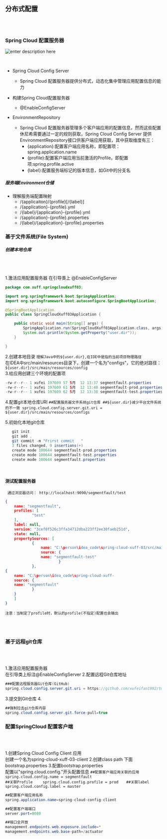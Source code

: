 ## 分布式配置

<br>
<br>


### Spring Cloud 配置服务器

![enter description here](https://www.github.com/xufeifan1992/note/raw/master/images/2019514/1557806742470.png)

<br>

* Spring Cloud Config Server
	* Spring Cloud 配置服务器提供分布式，动态化集中管理应用配置信息的能力

* 构建Spring Cloud配置服务器
	* @EnableConfigServer

* EnvironmentRepository
	* Spring Cloud 配置服务器管理多个客户端应用的配置信息，然而这些配置休尼希需要通过一定的规则获取，Spring Cloud Config Server 提供EnvironmentRepository接口供客户端应用获取，其中获取维度有三：
		* {application}:配置客户端应用名称，即配置项：spring.application.name
		* {profile}:配置客户端应用当前激活的Profile，即配置项:spring.profile.active
		* {label}:配置服务端标记的版本信息，如Git中的分支名

 ##### 服务端Environment仓储
 * 理解服务端配置映射
	 * /{applicaiton}/{profile}[/{label}]
	 * /{application}-{profile}.yml
	 * /{label}/{application}-{profile}.yml
	 * /{application}-{profile}.properties
	 * /{label}/{application}-{profile}.properties


### 基于文件系统(File System)
##### 创建本地仓库

<br>
<br>

1.激活应用配置服务器
	在引导类上 @EnableConfigServer

```java
package com.xuff.springcloudxuff03;

import org.springframework.boot.SpringApplication;
import org.springframework.boot.autoconfigure.SpringBootApplication;

@SpringBootApplication
public class SpringCloudXuff03Application {

	public static void main(String[] args) {
		SpringApplication.run(SpringCloudXuff03Application.class, args);
		System.out.println(System.getProperty("user.dir"));
	}

}


```
	
2.创建本地目录
	`理解Java中的${user.dir},在IDE中是指的当前项目物理路径`  
	在IDEA中src/main/resources目录下，创建一个名为"configs"，它的绝对路径：  
    `${user.dir}/src/main/resources/config`  
3.给应用创建三个环境的配置项	
 
 ```java
 -rw-r--r-- 1 xufei 197609 57 5月  12 13:37 segmentfault.properties
 -rw-r--r-- 1 xufei 197609 61 5月  12 13:40 segmentfault-prod.properties
 -rw-r--r-- 1 xufei 197609 62 5月  12 13:38 segmentfault-test.properties
 ```

4.配置git本地仓库URI
	`##配置服务器文件系统git仓库
	  ##${user.dir}减少平台文件系统的不一致
	  spring.cloud.config.server.git.uri = ${user.dir}/src/main/resources/configs`
	  
 5.初始化本地git仓库
 
```java
   git init   
   git add .  
   git commit -m "Frirst commit   "
   3 files changed, 9 insertions(+)  
   create mode 100644 segmentfault-prod.properties  
   create mode 100644 segmentfault-test.properties  
   create mode 100644 segmentfault.properties  
```
<br>

#### 测试配置服务器

` 通过浏览器访问： http://localhost:9090/segmentfault/test`

```json
{
	name: "segmentfault",
	profiles: [
			"test"
	],
	label: null,
	version: "3cef0f526c3ffa34712dba223ff2ee30faeb251d",
	state: null,
	propertySources: [
			{
				name: "C:\person\idea_code\spring-cloud-xuff-03/src/main/resources/configs/segmentfault-							test.properties",
				source: {
				name: "segmentfault-test"
						}
			},
{
	name: "C:\person\idea_code\spring-cloud-xuff-								03/src/main/resources/configs/segmentfault.properties",
	source: {
	name: "segmentfault"
			}
	}
	]
}
```
`注意：当制定了profile时，默认的profile(不指定)配置也会输出`

<br>
<br>

### 基于远程git仓库


<br>
<br>

1.激活应用配置服务器  
	在引导类上标注@EnableConfigServer
2.配置远程Git仓库地址  
```java
###配置远程服务器Git仓库(GitHub)  
spring.cloud.config.server.git.uri = https://github.com/xufeifan1992/tmp
```
3.提交到Git仓库
4.
```java  
##强制拉去git仓库内容	
spring.cloud.config.server.git.force-pull=true
```

### 配置SpringCloud 配置客户端

<br>
<br>

1.创建Spring Cloud Config Client 应用  
	创建一个名为spring-cloud-xuff-03-client
2.创建class path 下面bootstrap.properties
3.配置bootstrap.properties  
	配置以"spring.cloud.config."开头配置信息
	`##配置客户端应用关联的应用  `
	`spring.cloud.config.name = segmentfault  `  
	`##关联Profile    `
	`spring.cloud.config.profile = prod   `
	`##关联label    `
	`spring.cloud.config.label = master  `
	

```java
##配置客户端应用名称
spring.application.name=spring-cloud-config-client

##配置客户端端口
server.port=8080

##端口全开放
management.endpoints.web.exposure.include=*
management.endpoints.web.base-path=/actuator
```